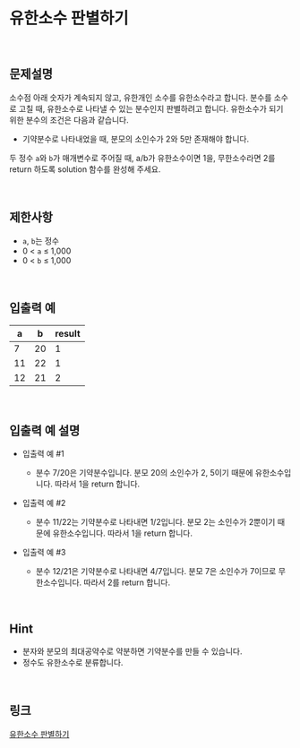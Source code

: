 # 유한소수 판별하기

<br>

## 문제설명
소수점 아래 숫자가 계속되지 않고, 유한개인 소수를 유한소수라고 합니다. 분수를 소수로 고칠 때, 유한소수로 나타낼 수 있는 분수인지 판별하려고 합니다. 유한소수가 되기 위한 분수의 조건은 다음과 같습니다.

- 기약분수로 나타내었을 때, 분모의 소인수가 2와 5만 존재해야 합니다.

두 정수 `a`와 `b`가 매개변수로 주어질 때, a/b가 유한소수이면 1을, 무한소수라면 2를 return 하도록 solution 함수를 완성해 주세요.

<br>

## 제한사항
- `a`, `b`는 정수
- 0 < `a` ≤ 1,000
- 0 < `b` ≤ 1,000

<br>

## 입출력 예
| a | b | result |
|---|---|---|
| 7 | 20 | 1 |
| 11 | 22 | 1 |
| 12 | 21 | 2 |

<br>

## 입출력 예 설명
- 입출력 예 #1
    - 분수 7/20은 기약분수입니다. 분모 20의 소인수가 2, 5이기 때문에 유한소수입니다. 따라서 1을 return 합니다.

- 입출력 예 #2
    - 분수 11/22는 기약분수로 나타내면 1/2입니다. 분모 2는 소인수가 2뿐이기 때문에 유한소수입니다. 따라서 1을 return 합니다.

- 입출력 예 #3
    - 분수 12/21은 기약분수로 나타내면 4/7입니다. 분모 7은 소인수가 7이므로 무한소수입니다. 따라서 2를 return 합니다.

<br>

## Hint
- 분자와 분모의 최대공약수로 약분하면 기약분수를 만들 수 있습니다.
- 정수도 유한소수로 분류합니다.

<br>

## 링크
[유한소수 판별하기](https://school.programmers.co.kr/learn/courses/30/lessons/120878)
